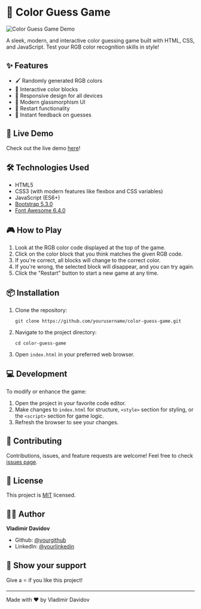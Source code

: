 # 🎨 Color Guess Game

![Color Guess Game Demo](https://api.placeholder.com/400/320)

A sleek, modern, and interactive color guessing game built with HTML, CSS, and JavaScript. Test your RGB color recognition skills in style!

## ✨ Features

- 🖌️ Randomly generated RGB colors
- 🔄 Interactive color blocks
- 📱 Responsive design for all devices
- 🌟 Modern glassmorphism UI
- 🔁 Restart functionality
- 🎯 Instant feedback on guesses

## 🚀 Live Demo

Check out the live demo [here](https://your-demo-link.com)!

## 🛠️ Technologies Used

- HTML5
- CSS3 (with modern features like flexbox and CSS variables)
- JavaScript (ES6+)
- [Bootstrap 5.3.0](https://getbootstrap.com/)
- [Font Awesome 6.4.0](https://fontawesome.com/)

## 🎮 How to Play

1. Look at the RGB color code displayed at the top of the game.
2. Click on the color block that you think matches the given RGB code.
3. If you're correct, all blocks will change to the correct color.
4. If you're wrong, the selected block will disappear, and you can try again.
5. Click the "Restart" button to start a new game at any time.

## 📦 Installation

1. Clone the repository:
   ```
   git clone https://github.com/yourusername/color-guess-game.git
   ```
2. Navigate to the project directory:
   ```
   cd color-guess-game
   ```
3. Open `index.html` in your preferred web browser.

## 💻 Development

To modify or enhance the game:

1. Open the project in your favorite code editor.
2. Make changes to `index.html` for structure, `<style>` section for styling, or the `<script>` section for game logic.
3. Refresh the browser to see your changes.

## 🤝 Contributing

Contributions, issues, and feature requests are welcome! Feel free to check [issues page](https://github.com/yourusername/color-guess-game/issues).

## 📜 License

This project is [MIT](https://choosealicense.com/licenses/mit/) licensed.

## 👨‍💻 Author

**Vladimir Davidov**

- Github: [@yourgithub](https://github.com/yourgithub)
- LinkedIn: [@yourlinkedin](https://linkedin.com/in/yourlinkedin)

## 🌟 Show your support

Give a ⭐️ if you like this project!

---

Made with ❤️ by Vladimir Davidov
